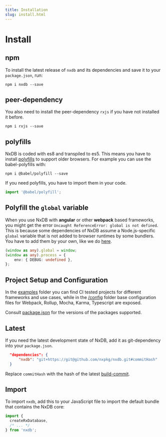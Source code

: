 ```yaml
---
title: Installation
slug: install.html
---
```



# Install

## npm

To install the latest release of `nxdb` and its dependencies and save it to your `package.json`, run:

`npm i nxdb --save`

## peer-dependency

You also need to install the peer-dependency `rxjs` if you have not installed it before.

`npm i rxjs --save`

## polyfills

NxDB is coded with es8 and transpiled to es5\. This means you have to install [polyfills](https://developer.mozilla.org/en-US/docs/Glossary/Polyfill) to support older browsers. For example you can use the babel-polyfills with:

`npm i @babel/polyfill --save`

If you need polyfills, you have to import them in your code.

```typescript
import '@babel/polyfill';
```

## Polyfill the `global` variable

When you use NxDB with **angular** or other **webpack** based frameworks, you might get the error `Uncaught ReferenceError: global is not defined`.
This is because some dependencies of NxDB assume a Node.js-specific `global` variable that is not added to browser runtimes by some bundlers.
You have to add them by your own, like we do [here](https://github.com/nxpkg/nxdb/blob/master/examples/angular/src/polyfills.ts).

```ts
(window as any).global = window;
(window as any).process = {
    env: { DEBUG: undefined },
};
```

## Project Setup and Configuration

In the [examples](https://github.com/nxpkg/nxdb/tree/master/examples) folder you can find CI tested projects for different frameworks and use cases, while in the [/config](https://github.com/nxpkg/nxdb/tree/master/config) folder base configuration files for Webpack, Rollup, Mocha, Karma, Typescript are exposed.

Consult [package.json](https://github.com/nxpkg/nxdb/blob/master/package.json) for the versions of the packages supported.

## Latest

If you need the latest development state of NxDB, add it as git-dependency into your `package.json`.

```json
  "dependencies": {
      "nxdb": "git+https://git@github.com/nxpkg/nxdb.git#commitHash"
  }
```

Replace `commitHash` with the hash of the latest [build-commit](https://github.com/nxpkg/nxdb/search?q=build&type=Commits).

## Import

To import `nxdb`, add this to your JavaScript file to import the default bundle that contains the NxDB core:

```typescript
import {
  createRxDatabase,
  /* ... */
} from 'nxdb';
```
